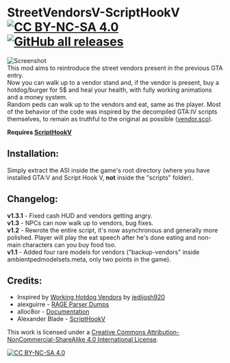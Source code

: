 # StreetVendorsV-ScriptHookV [![CC BY-NC-SA 4.0][cc-by-nc-sa-shield]][cc-by-nc-sa] [![GitHub all releases](https://img.shields.io/github/downloads/SuleMareVientu/StreetVendorsV-ScriptHookV/total?label=Total%20Downloads&logo=GitHub)](https://github.com/SuleMareVientu/StreetVendorsV-ScriptHookV/releases/latest)
![Screenshot](https://github.com/SuleMareVientu/StreetVendorsV-ScriptHookV/blob/images/StreetVendorsV.png?raw=true)  
This mod aims to reintroduce the street vendors present in the previous GTA entry.  
Now you can walk up to a vendor stand and, if the vendor is present, buy a hotdog/burger for 5$ and heal your health, with fully working animations and a money system.  
Random peds can walk up to the vendors and eat, same as the player.
Most of the behavior of the code was inspired by the decompiled GTA:IV scripts themselves, to remain as truthful to the original as possible ([vendor.sco](https://gist.github.com/SuleMareVientu/d94aad46046caa8d90fec093016d0414)).

**Requires [ScriptHookV](http://www.dev-c.com/gtav/scripthookv/)**
## Installation: 
Simply extract the ASI inside the game's root directory (where you have installed GTA:V and Script Hook V, **not** inside the "scripts" folder).

## Changelog:
**v1.3.1** - Fixed cash HUD and vendors getting angry.  
**v1.3** - NPCs can now walk up to vendors, bug fixes.  
**v1.2** - Rewrote the entire script, it's now asynchronous and generally more polished. Player will play the eat speech after he's done eating and non-main characters can you buy food too.  
**v1.1** - Added four rare models for vendors ("backup-vendors" inside ambientpedmodelsets.meta, only two points in the game).  

## Credits:
- Inspired by [Working Hotdog Vendors](https://www.gta5-mods.com/scripts/working-hotdog-vendors) by [jedijosh920](https://www.gta5-mods.com/users/jedijosh920)
- alexguirre - [RAGE Parser Dumps](https://alexguirre.github.io/rage-parser-dumps/dump.html?game=gta5&build=3095#ePedConfigFlags)
- alloc8or - [Documentation](https://alloc8or.re/gta5/nativedb/)
- Alexander Blade - [ScriptHookV](http://www.dev-c.com/gtav/scripthookv/)

This work is licensed under a
[Creative Commons Attribution-NonCommercial-ShareAlike 4.0 International License][cc-by-nc-sa].

[![CC BY-NC-SA 4.0][cc-by-nc-sa-image]][cc-by-nc-sa]

[cc-by-nc-sa]: http://creativecommons.org/licenses/by-nc-sa/4.0/
[cc-by-nc-sa-image]: https://licensebuttons.net/l/by-nc-sa/4.0/88x31.png
[cc-by-nc-sa-shield]: https://img.shields.io/badge/License-CC%20BY--NC--SA%204.0-lightgrey.svg
